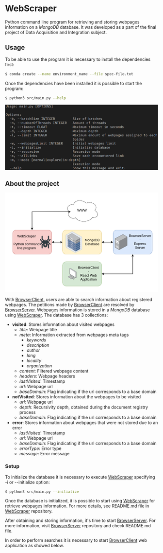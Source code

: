 # WebScraper

Python command line program for retrieving and storing webpages information on a _MongoDB_ database. It was developed as a part of the final project of Data Acquisition and Integration subject.

## Usage

To be able to use the program it is necessary to install the dependencies first:

```bash
$ conda create --name environment_name --file spec-file.txt
```

Once the dependencies have been installed it is possible to start the program:

```bash
$ python3 src/main.py --help
```

<div style="text-align:center;"><img src="media/screenshot.png" /></div>

## About the project

<div style="text-align:center;"><img src="media/diagram.png" /></div>

With [BrowserClient](https://github.com/DauteRR/BrowserClient), users are able to search information about registered webpages. The petitions made by [BrowserClient](https://github.com/DauteRR/BrowserClient) are resolved by [BrowserServer](https://github.com/DauteRR/BrowserServer). Webpages information is stored in a _MongoDB_ database using [WebScraper](https://github.com/DauteRR/WebScraper). The database has 3 collections:

- **visited**: Stores information about visited webpages
  - _title_: Webpage title
  - _meta_: Information extracted from webpages meta tags
    - _keywords_
    - _description_
    - _author_
    - _lang_
    - _locality_
    - _organization_
  - _content_: Filtered webpage content
  - _headers_: Webpage headers
  - _lastVisited_: Timestamp
  - _url_: Webpage url
  - _baseDomain_: Flag indicating if the url corresponds to a base domain
- **notVisited**: Stores information about the webpages to be visited
  - _url_: Webpage url
  - _depth_: Recursivity depth, obtained during the document registry process
  - _baseDomain_: Flag indicating if the url corresponds to a base domain
- **error**: Stores information about webpages that were not stored due to an error
  - _lastVisited_: Timestamp
  - _url_: Webpage url
  - _baseDomain_: Flag indicating if the url corresponds to a base domain
  - _errorType_: Error type
  - _message_: Error message

### Setup

To initialize the database it is necessary to execute [WebScraper](https://github.com/DauteRR/WebScraper) specifying -i or --initialize option:

```bash
$ python3 src/main.py --initialize
```

Once the database is initialized, it is possible to start using [WebScraper](https://github.com/DauteRR/WebScraper) for retrieve webpages information. For more details, see README.md file in [WebScraper](https://github.com/DauteRR/WebScraper) repository.

After obtaining and storing information, it's time to start [BrowserServer](https://github.com/DauteRR/BrowserServer). For more information, visit [BrowserServer](https://github.com/DauteRR/BrowserServer) repository and check README.md file.

In order to perform searches it is necessary to start [BrowserClient](https://github.com/DauteRR/BrowserClient) web application as showed below.

